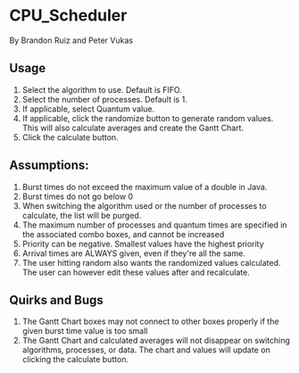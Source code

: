 # CPU_Scheduler
By Brandon Ruiz and Peter Vukas
## Usage
1. Select the algorithm to use. Default is FIFO.
2. Select the number of processes. Default is 1.
3. If applicable, select Quantum value.
4. If applicable, click the randomize button to generate random values. This will also calculate averages and create the Gantt Chart.
5. Click the calculate button.

## Assumptions:
1. Burst times do not exceed the maximum value of a double in Java.
2. Burst times do not go below 0
3. When switching the algorithm used or the number of processes to calculate, the list will be purged.
4. The maximum number of processes and quantum times are specified in the associated combo boxes, and cannot be increased
5. Priority can be negative. Smallest values have the highest priority
6. Arrival times are ALWAYS given, even if they're all the same.
7. The user hitting random also wants the randomized values calculated. The user can however edit these values after and recalculate.

## Quirks and Bugs
1. The Gantt Chart boxes may not connect to other boxes properly if the given burst time value is too small
2. The Gantt Chart and calculated averages will not disappear on switching algorithms, processes, or data. The chart and values will update on clicking the calculate button.
